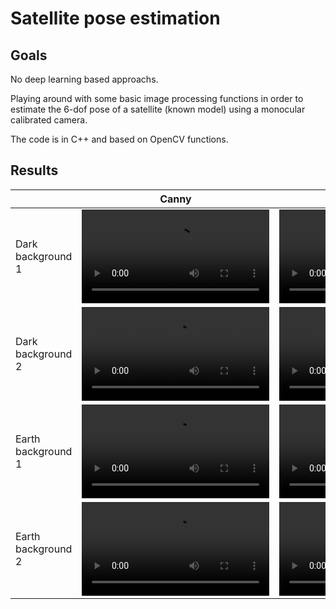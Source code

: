 # Satellite pose estimation

## Goals

No deep learning based approachs.

Playing around with some basic image processing functions in order to estimate the 6-dof pose of a satellite (known model) using a monocular calibrated camera.

The code is in C++ and based on OpenCV functions.

## Results

<!-- |   | Canny | Poses |
|---|---|---|
| Dark background 1 | <video controls src="Results/Dark_background/Canny_Dark_background_1_video4.mp4"></video> | <video controls src="Results/Dark_background/Poses_Dark_background_1_video4.mp4"></video> |
| Dark background 2 | <video controls src="Results/Dark_background/Canny_Dark_background_2_video6.mp4"></video> | <video controls src="Results/Dark_background/Poses_Dark_background_2_video6.mp4"></video> |
| Earth background 1 | <video controls src="Results/Earth_background/Canny_Earth_background_1_video2.mp4"></video> | <video controls src="Results/Earth_background/Poses_Earth_background_1_video2.mp4"></video> |
| Earth background 2 | <video controls src="Results/Earth_background/Canny_Earth_background_2_video5.mp4"></video> | <video controls src="Results/Earth_background/Poses_Earth_background_2_video5.mp4"></video> | -->


|   | Canny | Poses |
|---|---|---|
| Dark background 1 | <video controls src="https://github.com/user-attachments/assets/767a5991-d9e9-4aec-b2b7-2894d09dd526"></video> | <video controls src="https://github.com/user-attachments/assets/0ddf9356-31f4-4fb6-bf75-406c37abd5b1"></video> |
| Dark background 2 | <video controls src="https://github.com/user-attachments/assets/fec9b982-2c7b-4cb4-9441-736692ea2529"></video> | <video controls src="https://github.com/user-attachments/assets/3eedd59f-0c80-4210-965c-5a75e8b54ff0"></video> |
| Earth background 1 | <video controls src="https://github.com/user-attachments/assets/08014431-fecc-4ca5-a93f-6811a043e130"></video> | <video controls src="https://github.com/user-attachments/assets/06a88f3a-1191-4847-8702-5b410639a6aa"></video> |
| Earth background 2 | <video controls src="https://github.com/user-attachments/assets/38373ecb-3aee-43fd-a163-523cf2232b1a"></video> | <video controls src="https://github.com/user-attachments/assets/c9674f13-1f93-4fe1-888f-0ec092c12cf9"></video> |